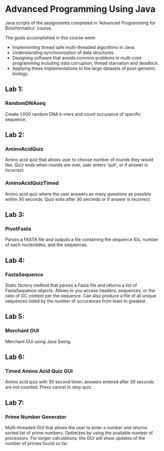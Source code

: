 # Advanced Programming Using Java

Java scripts of the assignments completed in 'Advanced Programming for Bioinformatics' course. 

The goals accomplished in this course were:
- Implementing thread safe multi-threaded algorithms in Java.
- Understanding synchronization of data structures.
- Designing software that avoids common problems in multi-core programming including data corruption, thread
starvation and deadlock.
- Applying these implementations to the large datasets of post-genomic biology.

## Lab 1: 
### RandomDNAseq
Create 1,000 random DNA k-mers and count occurance of specific sequence. 

## Lab 2: 
### AminoAcidQuiz
Amino acid quiz that allows user to choose number of rounds they would like. Quiz ends when rounds are over, user enters 'quit', or if answer is incorrect.

### AminoAcidQuizTimed
Amino acid quiz where the user answers as many questions as possible within 30 seconds. Quiz exits after 30 seconds or if answer is incorrect.

## Lab 3:
### PivotFasta
Parses a FASTA file and outputs a file containing the sequence IDs, number of each nucleotides, and the sequences.

## Lab 4:
### FastaSequence
Static factory method that parses a Fasta file and returns a list of FastaSequence objects. Allows to you access headers, sequences, or the ratio of GC content per the sequence. Can also produce a file of all unique sequences listed by the number of occurances from least to greatest. 

## Lab 5:
### Merchant GUI
Merchant GUI using Java Swing.

## Lab 6:
### Timed Amino Acid Quiz GUI
Amino acid quiz with 30 second timer; answers entered after 30 seconds are not counted. Press cancel to stop quiz.

## Lab 7:
### Prime Number Generator
Multi-threaded GUI that allows the user to enter a number and returns sorted list of prime numbers. Optimizes by using the available number of processors. For longer calculations, the GUI will show updates of the number of primes found so far. 
